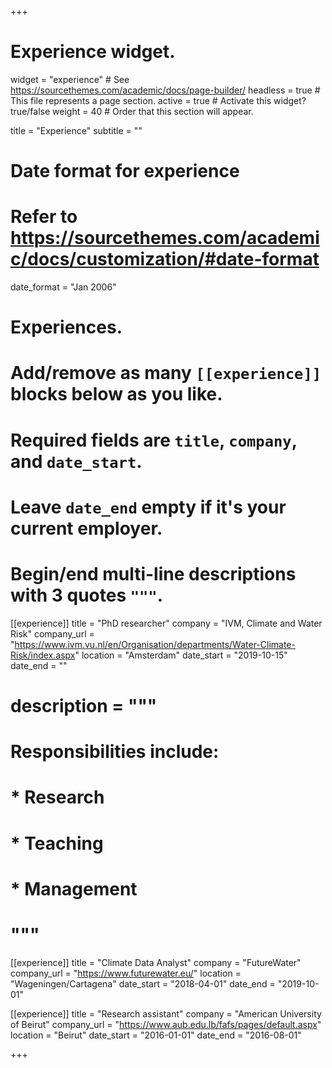 +++
# Experience widget.
widget = "experience"  # See https://sourcethemes.com/academic/docs/page-builder/
headless = true  # This file represents a page section.
active = true  # Activate this widget? true/false
weight = 40  # Order that this section will appear.

title = "Experience"
subtitle = ""

# Date format for experience
#   Refer to https://sourcethemes.com/academic/docs/customization/#date-format
date_format = "Jan 2006"

# Experiences.
#   Add/remove as many `[[experience]]` blocks below as you like.
#   Required fields are `title`, `company`, and `date_start`.
#   Leave `date_end` empty if it's your current employer.
#   Begin/end multi-line descriptions with 3 quotes `"""`.
[[experience]]
  title = "PhD researcher"
  company = "IVM, Climate and Water Risk"
  company_url = "https://www.ivm.vu.nl/en/Organisation/departments/Water-Climate-Risk/index.aspx"
  location = "Amsterdam"
  date_start = "2019-10-15"
  date_end = ""
#  description = """
#  Responsibilities include:
  
#  * Research
#  * Teaching
#  * Management
#  """

[[experience]]
  title = "Climate Data Analyst"
  company = "FutureWater"
  company_url = "https://www.futurewater.eu/"
  location = "Wageningen/Cartagena"
  date_start = "2018-04-01"
  date_end = "2019-10-01"
  
[[experience]]
  title = "Research assistant"
  company = "American University of Beirut"
  company_url = "https://www.aub.edu.lb/fafs/pages/default.aspx"
  location = "Beirut"
  date_start = "2016-01-01"
  date_end = "2016-08-01"


+++
